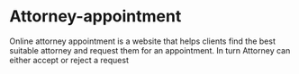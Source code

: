 # Attorney-appointment

Online attorney appointment is a website that helps clients find the best suitable attorney and request them for an appointment. In turn Attorney can either accept or reject a request

